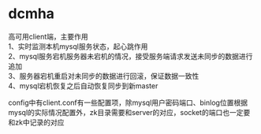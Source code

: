 # dcmha
高可用client端，主要作用 <br /> 
  1、实时监测本机mysql服务状态，起心跳作用 <br /> 
  2、mysql服务宕机服务器未宕机的情况，接受服务端请求发送未同步的数据进行追加 <br /> 
  3、服务器宕机重启对未同步的数据进行回滚，保证数据一致性 <br /> 
  4、mysql宕机恢复之后自动恢复同步到新master
 
 config中有client.conf有一些配置项，除mysql用户密码端口、binlog位置根据mysql的实际情况配置外，zk目录需要和server的对应，socket的端口也一定要和zk中记录的对应

